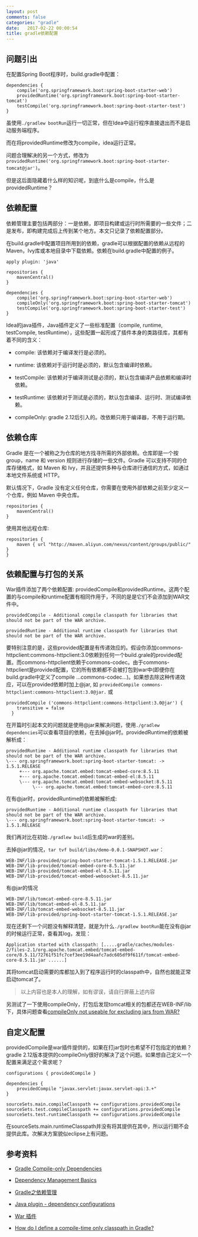 ```yaml
---
layout: post
comments: false
categories: "gradle"
date:   2017-02-22 00:00:54
title: gradle依赖配置
---
```


<div id="toc"></div>

## 问题引出
在配置Spring Boot程序时，build.gradle中配置：

```
dependencies {
	compile('org.springframework.boot:spring-boot-starter-web')
	providedRuntime('org.springframework.boot:spring-boot-starter-tomcat')
	testCompile('org.springframework.boot:spring-boot-starter-test')
}
```

虽使用`./gradlew bootRun`运行一切正常，但在Idea中运行程序直接退出而不是启动服务端程序。

而在将providedRuntime修改为compile，idea运行正常。

问题合理解决的另一个方式，修改为`providedRuntime('org.springframework.boot:spring-boot-starter-tomcat@jar')`。

但是这后面隐藏着什么样的知识呢，到底什么是compile，什么是providedRuntime？

## 依赖配置
依赖管理主要包括两部分：一是依赖，即项目构建或运行时所需要的一些文件；二是发布，即构建完成后上传到某个地方。本文只记录了依赖配置部分。

在build.gradle中配置项目所用到的依赖，gradle可以根据配置的依赖从远程的Maven，Ivy库或本地目录中下载依赖。依赖在build.gradle中配置的例子。

```
apply plugin: 'java'

repositories {
    mavenCentral()
}

dependencies {
	compile('org.springframework.boot:spring-boot-starter-web')
	compileOnly('org.springframework.boot:spring-boot-starter-tomcat')
	testCompile('org.springframework.boot:spring-boot-starter-test')
}
```

Idea的java插件，Java插件定义了一些标准配置（compile, runtime, testCompile, testRuntime），这些配置一起形成了插件本身的类路径库，其都有着不同的含义：

- compile: 该依赖对于编译发行是必须的。

- runtime: 该依赖对于运行时是必须的，默认包含编译时依赖。

- testCompile: 该依赖对于编译测试是必须的，默认包含编译产品依赖和编译时依赖。

- testRuntime: 该依赖对于测试是必须的，默认包含编译、运行时、测试编译依赖。

- compileOnly: gradle 2.12后引入的。改依赖只用于编译器，不用于运行期。

## 依赖仓库

Gradle 是在一个被称之为仓库的地方找寻所需的外部依赖。仓库即是一个按 group，name 和 version 规则进行存储的一些文件。Gradle 可以支持不同的仓库存储格式，如 Maven 和 Ivy，并且还提供多种与仓库进行通信的方式，如通过本地文件系统或 HTTP。

默认情况下，Gradle 没有定义任何仓库，你需要在使用外部依赖之前至少定义一个仓库，例如 Maven 中央仓库。

```
repositories {
    mavenCentral()
}
```

使用其他远程仓库:

```
repositories {
    maven { url "http://maven.aliyun.com/nexus/content/groups/public/" }
}
```

## 依赖配置与打包的关系
War插件添加了两个依赖配置: providedCompile和providedRuntime。这两个配置的与compile和runtime配置有相同作用于，不同的是是它们不会添加到WAR文件中。

```
providedCompile - Additional compile classpath for libraries that should not be part of the WAR archive.

providedRuntime - Additional runtime classpath for libraries that should not be part of the WAR archive.
```

要特别注意的是，这些provided配置是有传递效应的。假设你添加commons-httpclient:commons-httpclient:3.0依赖到任何一个build.grale的provided配置。而commons-httpclient依赖于commons-codec。由于commons-httpclient是provided配置，它的所有依赖都不会被打包到war中(即便你在build.gradle中定义了compile ...commons-codec...)。如果想去除这种传递效应，可以在provided依赖时加上@jar, 如 `providedCompile commons-httpclient:commons-httpclient:3.0@jar.` 或

```
providedCompile ('commons-httpclient:commons-httpclient:3.0@jar') {
    transitive = false
  }

```

在开篇时引起本文的问题就是使用@jar来解决问题，使用`./gradlew dependencies`可以查看项目的依赖，在去掉@jar时。providedRuntime的依赖被解析成：

```
providedRuntime - Additional runtime classpath for libraries that should not be part of the WAR archive.
\--- org.springframework.boot:spring-boot-starter-tomcat: -> 1.5.1.RELEASE
     +--- org.apache.tomcat.embed:tomcat-embed-core:8.5.11
     +--- org.apache.tomcat.embed:tomcat-embed-el:8.5.11
     \--- org.apache.tomcat.embed:tomcat-embed-websocket:8.5.11
          \--- org.apache.tomcat.embed:tomcat-embed-core:8.5.11
```

在有@jar时，providedRuntime的依赖被解析成:

```
providedRuntime - Additional runtime classpath for libraries that should not be part of the WAR archive.
\--- org.springframework.boot:spring-boot-starter-tomcat: -> 1.5.1.RELEASE
```

我们再对比在初始`./gradlew build`后生成的war的差别。

去掉@jar的情况，`tar tvf build/libs/demo-0.0.1-SNAPSHOT.war`：

```
WEB-INF/lib-provided/spring-boot-starter-tomcat-1.5.1.RELEASE.jar
WEB-INF/lib-provided/tomcat-embed-core-8.5.11.jar
WEB-INF/lib-provided/tomcat-embed-el-8.5.11.jar
WEB-INF/lib-provided/tomcat-embed-websocket-8.5.11.jar
```

有@jar的情况

```
WEB-INF/lib/tomcat-embed-core-8.5.11.jar
WEB-INF/lib/tomcat-embed-el-8.5.11.jar
WEB-INF/lib/tomcat-embed-websocket-8.5.11.jar
WEB-INF/lib-provided/spring-boot-starter-tomcat-1.5.1.RELEASE.jar
```

现在还剩下一个问题没有解释清楚，就是为什么`./gradlew bootRun`能在没有@jar的时候运行正常，查看其log，发现：

```
Application started with classpath: [.....gradle/caches/modules-2/files-2.1/org.apache.tomcat.embed/tomcat-embed-core/8.5.11/72761f51fc7cef3ee19d4aafc7adc605df9f611f/tomcat-embed-core-8.5.11.jar ......]
```

其将tomcat启动需要的库都加入到了程序运行时的classpath中，自然也就能正常启动tomcat了。

> 以上内容也是本人的理解，如有谬误，请自行屏蔽上述内容

另测试了一下使用compileOnly，打包后发现tomcat相关的包都还在WEB-INF/lib下，具体问题查看[compileOnly not useable for excluding jars from WAR?](https://discuss.gradle.org/t/compileonly-not-useable-for-excluding-jars-from-war/17278)

## 自定义配置

providedCompile是war插件提供的，如果在打jar包时也希望不打包指定的依赖？gradle 2.12版本提供的compileOnly很好的解决了这个问题。如果想自己定义一个配置来满足这个需求呢？

```
configurations { providedCompile }

dependencies {
    providedCompile "javax.servlet:javax.servlet-api:3.+"
}

sourceSets.main.compileClasspath += configurations.providedCompile
sourceSets.test.compileClasspath += configurations.providedCompile
sourceSets.test.runtimeClasspath += configurations.providedCompile
```

在sourceSets.main.runtimeClasspath并没有将其提供在其中，所以运行期不会提供此库。次解决方案貌似eclipse上有问题。



## 参考资料

- [Gradle Compile-only Dependencies](http://www.tuicool.com/articles/qY36Zvz)

- [Dependency Management Basics](https://docs.gradle.org/2.8/userguide/artifact_dependencies_tutorial.html)

- [Gradle之依赖管理](http://somefuture.iteye.com/blog/2003535)

- [Java plugin - dependency configurations](https://docs.gradle.org/2.12/userguide/java_plugin.html#tab:configurations)

- [War 插件](http://wiki.jikexueyuan.com/project/gradle/war-package.html)

- [How do I define a compile-time only classpath in Gradle?](http://stackoverflow.com/questions/10405970/how-do-i-define-a-compile-time-only-classpath-in-gradle/25809968#25809968)

<script type="text/javascript">
$(document).ready(function() {
    $('#toc').toc({ listType: 'ul', title: "<i>目录</i>" });
});
</script>
